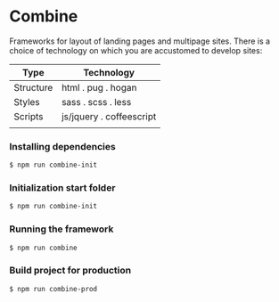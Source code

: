 # Combine

Frameworks for layout of landing pages and multipage sites.
There is a choice of technology on which you are accustomed to develop sites:

| Type      | Technology |
| --------- | ---------- |
| Structure | ️html . pug . hogan |
| Styles    | sass . scss . less |
| Scripts   | js/jquery . coffeescript |
|           |                        |

### Installing dependencies

```sh
$ npm run combine-init
```
### Initialization start folder

```sh
$ npm run combine-init
```
### Running the framework

```sh
$ npm run combine
```
### Build project for production
```sh
$ npm run combine-prod
```